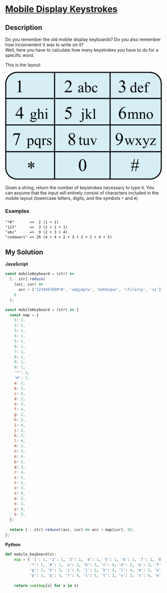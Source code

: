 # [Mobile Display Keystrokes](https://www.codewars.com/kata/59564a286e595346de000079)

## Description

Do you remember the old mobile display keyboards? Do you also remember how inconvenient it was to write on it?  
Well, here you have to calculate how many keystrokes you have to do for a specific word.

This is the layout:

![](https://raw.githubusercontent.com/zruF/CodewarsData/master/Mobile_phone_keyboard.svg.png)

Given a string, return the number of keystrokes necessary to type it. You can assume that the input will entirely consist of characters included in the mobile layout (lowercase letters, digits, and the symbols `*` and `#`).

### Examples

    "*#"       =>  2 (1 + 1)
    "123"      =>  3 (1 + 1 + 1)
    "abc"      =>  9 (2 + 3 + 4)
    "codewars" => 26 (4 + 4 + 2 + 3 + 2 + 2 + 4 + 5)

## My Solution

**JavaScript**

```js
const mobileKeyboard = (str) =>
  [...str].reduce(
    (acc, cur) =>
      acc + ['1234567890*#', 'adgjmptw', 'behknqux', 'cfilorvy', 'sz'].findIndex((v) => v.includes(cur)) + 1,
    0
  );
```

```js
const mobileKeyboard = (str) => {
  const map = {
    1: 1,
    2: 1,
    3: 1,
    4: 1,
    5: 1,
    6: 1,
    7: 1,
    8: 1,
    9: 1,
    0: 1,
    '*': 1,
    '#': 1,
    a: 2,
    b: 3,
    c: 4,
    d: 2,
    e: 3,
    f: 4,
    g: 2,
    h: 3,
    i: 4,
    j: 2,
    k: 3,
    l: 4,
    m: 2,
    n: 3,
    o: 4,
    p: 2,
    q: 3,
    r: 4,
    s: 5,
    t: 2,
    u: 3,
    v: 4,
    w: 2,
    x: 3,
    y: 4,
    z: 5,
  };

  return [...str].reduce((acc, cur) => acc + map[cur], 0);
};
```

**Python**

```py
def mobile_keyboard(s):
    map = { '1': 1, '2': 1, '3': 1, '4': 1, '5': 1, '6': 1, '7': 1, '8': 1, '9': 1, '0': 1,
           '*': 1, '#': 1, 'a': 2, 'b': 3, 'c': 4, 'd': 2, 'e': 3, 'f': 4,
           'g': 2, 'h': 3, 'i': 4, 'j': 2, 'k': 3, 'l': 4, 'm': 2, 'n': 3, 'o': 4,
           'p': 2, 'q': 3, 'r': 4, 's': 5, 't': 2, 'u': 3, 'v': 4, 'w': 2, 'x': 3, 'y': 4, 'z': 5 }

    return sum(map[x] for x in s)
```
